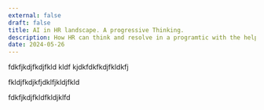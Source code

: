 ```yaml
---
external: false
draft: false
title: AI in HR landscape. A progressive Thinking.
description: How HR can think and resolve in a programtic with the help of AI.
date: 2024-05-26
---
```


fdkfjkdjfkdjfkld kldf 
kjdkfdkfkdjfkldkfj

fkldjfkdjkfjdklfjkldjfkld

fdkfjkdjfkldfkldjklfd
